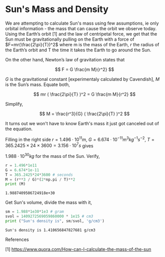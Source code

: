# Sun's Mass and Density 

We are attempting to calculate Sun's mass using few assumptions, ie
only orbital information - the mass that can cause the orbit we
observe today. Using the Earth’s orbit [1] and the law of centripetal
force, we get that the Sun must be gravitationally pulling on the
Earth with a force of $F=mr(\frac{2\pi}{T})^2$ where m is the mass of
the Earth, $r$ the radius of the Earth’s orbit and T the time it takes
the Earth to go around the Sun.

On the other hand, Newton’s law of gravitation states that

$$
F = G \frac{m M}{r^2}
$$

$G$ is the gravitational constant [experimentaly calculated by
Cavendish], $M$ is the Sun’s mass. Equate both,

$$
mr ( \frac{2\pi}{T} )^2 = G \frac{m M}{r^2}
$$

Simplify,

$$
M = \frac{r^3}{G} ( \frac{2\pi}{T} )^2
$$

It turns out we won't have to know Earth's mass it just got canceled
out of the equation.

Filling in the right side $r=1.496 \cdot 10^{11} m$,
$G=6.674⋅10^{−11} m^3 kg^{−1}s^{−2}$, $T=365.2425×24×3600=3.156 \cdot 10^7 s$
gives

$1.988 \cdot 10^{30} kg$ for the mass of the Sun. Verify,

```python
r = 1.496*1e11
G = 6.674*1e-11
T = 365.2425*24*3600 # seconds
M = (r**3 / G)*(2*np.pi / T)**2
print (M)
```

```text
1.9887409506724918e+30
```

Get Sun's volume, divide the mass with it,


```python
sm = 1.988*1e30*1e3 # gram
svol = 1409272569059860000 * 1e15 # cm3
print ("Sun's density is", sm/svol, 'g/cm3')
```

```text
Sun's density is 1.410656847827681 g/cm3
```

References

[1] https://www.quora.com/How-can-I-calculate-the-mass-of-the-sun



